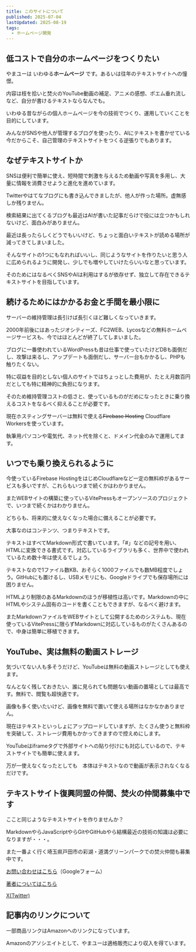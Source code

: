 ```yaml
---
title: このサイトについて
published: 2025-07-04
lastUpdated: 2025-08-19
tags:
  - ホームページ開発
---
```


## 低コストで自分のホームページをつくりたい

やまユーは いわゆる**ホームページ** です。あるいは往年のテキストサイトへの憧憬。

内容は枝を拾いと焚火のYouTube動画の補足、アニメの感想、ポエム垂れ流しなど、自分が書けるテキストならなんでも。

いわゆる昔ながらの個人ホームページを今の技術でつくり、運用していくことを目的にしています。

みんながSNSや他人が管理するブログを使ったり、AIにテキストを書かせている今だからこそ、自己管理のテキストサイトをつくる逆張りでもあります。


## なぜテキストサイトか

SNSは便利で簡単に使え、短時間で刺激を与えるため動画や写真を多用し、大量に情報を消費させようと進化を進めています。

Twitterやはてなブログにも書き込んできましたが、他人が作った場所。虚無感しか残りません。

検索結果に出てくるブログも最近はAIが書いた記事だらけで役には立つかもしれないけど、面白みがありません。

最近は長ったらしくどうでもいいけど、ちょっと面白いテキストが読める場所が減ってきてしまいました。

そんなサイトの1つにもなれればいいし、同じようなサイトを作りたいと思う人に広められるように開発し、少しでも増やしていけたらいいなと思っています。

そのためにはなるべくSNSやAIは利用はするが依存せず、独立して存在できるテキストサイトを目指しています。

## 続けるためにはかかるお金と手間を最小限に

サーバーの維持管理は長引けば長引くほど難しくなっていきます。

2000年前後にはあったジオシティーズ、FC2WEB、Lycosなどの無料ホームページサービスも、今ではほとんどが終了してしまいました。

ブログに一番使われているWordPressも昔は仕事で使っていたけどDBも面倒だし、攻撃は来るし、アップデートも面倒だし、サーバー台もかかるし、PHPも触りたくない。

特に収益を目的としない個人のサイトではちょっとした費用が、たとえ月数百円だとしても特に精神的に負担になります。

そのため維持管理コストの低さと、使っているものがだめになったときに乗り換えるコストをなるべく抑えることが必要です。

現在ホスティングサーバーは無料で使える~~Firebase Hosting~~ Cloudflare Workersを使っています。

執筆用パソコンや電気代、ネット代を除くと、ドメイン代金のみで運用してます。

## いつでも乗り換えられるように

今使っているFirebase HostingをはじめCloudflareなど一定の無料枠があるサービスも多いですが、これらもいつまで続くかはわかりません。

またWEBサイトの構築に使っているVitePressもオープンソースのプロジェクトで、いつまで続くかはわかりません。

どちらも、将来的に使えなくなった場合に備えることが必要です。

大事なのはコンテンツ、つまりテキストです。

テキストはすべてMarkdown形式で書いています。「#」などの記号を用い、HTMLに変換できる書式です。対応しているライブラリも多く、世界中で使われているため数十年は使えるでしょう。

テキストなので1ファイル数KB、おそらく1000ファイルでも数MB程度でしょう。GitHubにも置けるし、USBメモリにも、Googleドライブでも保存場所には困りません。

HTMLより制限のあるMarkdownのほうが移植性は高いです。Markdownの中にHTMLやシステム固有のコードを書くこともできますが、なるべく避けます。

またMarkdownファイルをWEBサイトとして公開するためのシステムも、現在使っているVitePressに限らずMarkdownに対応しているものがたくさんあるので、中身は簡単に移植できます。

## YouTube、実は無料の動画ストレージ

気づいてない人も多そうだけど、YouTubeは無料の動画ストレージとしても使えます。

なんとなく残しておきたい、誰に見られても問題ない動画の置場としては最高です。無料で、閲覧も超快適です。

画像も多く使いたいけど、画像を無料で置いて使える場所はなかなかありません。

現在はテキストといっしょにアップロードしていますが、たくさん使うと無料枠を突破して、ストレージ費用もかかってきますので控えめにします。

YouTubeはiframeタグで外部サイトへの貼り付けにも対応しているので、テキストサイトでも簡単に使えます。

万が一使えなくなったとしても　本体はテキストなので動画が表示されなくなるだけです。

## テキストサイト復興同盟の仲間、焚火の仲間募集中です

ここと同じようなテキストサイトを作りませんか？ 

MarkdownやらJavaScriptやらGitやGitHubやら結構最近の技術の知識は必要になりますが・・・。

また一番よく行く埼玉県戸田市の彩湖・道満グリーンパークでの焚火仲間も募集中です。

[お問い合わせはこちら](https://docs.google.com/forms/d/e/1FAIpQLScZULbUV8TT8dPeRIs1EOGr2-RXA0YEQkC1mRKtD4ucNwqiZg/viewform?usp=dialog)（Googleフォーム）

[著者についてはこちら](/author.html)

[X(Twitter)](https://x.com/yama_u_com)

## 記事内のリンクについて

一部商品リンクはAmazonへのリンクになっています。

Amazonのアソシエイトとして、やまユーは適格販売により収入を得ています。

